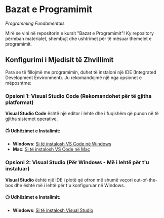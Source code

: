 # Bazat e Programimit
*Programming Fundamentals*

Mirë se vini në repositorin e kursit "Bazat e Programimit"! Ky repository përmban materialet, shembujt dhe ushtrimet për të mësuar themelet e programimit.

## Konfigurimi i Mjedisit të Zhvillimit

Para se të fillojmë me programimin, duhet të instaloni një IDE (Integrated Development Environment). Ju rekomandojmë një nga opsionet e mëposhtme:

### Opsioni 1: Visual Studio Code (Rekomandohet për të gjitha platformat)

**Visual Studio Code** është një editor i lehtë dhe i fuqishëm që punon në të gjitha sistemet operative.

#### 📺 Udhëzimet e Instalimit:

- **Windows**: [Si të instalosh VS Code në Windows](https://www.youtube.com/watch?v=z2jDamkbBF0)
- **Mac**: [Si të instalosh VS Code në Mac](https://www.youtube.com/watch?v=v2_Pth8MrKA)

### Opsioni 2: Visual Studio (Për Windows - Më i lehtë për t'u instaluar)

**Visual Studio** është një IDE i plotë që ofron më shumë veçori out-of-the-box dhe është më i lehtë për t'u konfiguruar në Windows.

#### 📺 Udhëzimet e Instalimit:
- **Windows**: [Si të instalosh Visual Studio](https://www.youtube.com/watch?v=FIgfRebWoPM)
